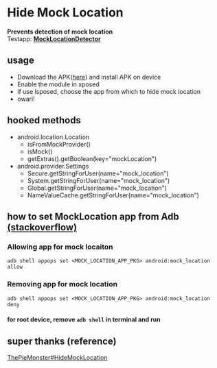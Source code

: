 # Hide Mock Location
**Prevents detection of mock location**  
Testapp: **[MockLocationDetector](https://github.com/auag0/MockLocationDetector)**
## usage
- Download the APK([here](https://github.com/auag0/HideMockLocation/releases/latest)) and install APK on device
- Enable the module in xposed
- if use lsposed, choose the app from which to hide mock location
- owari!

## hooked methods
- android.location.Location
  - isFromMockProvider()
  - isMock()
  - getExtras().getBoolean(key="mockLocation")
- android.provider.Settings
  - Secure.getStringForUser(name="mock_location")
  - System.getStringForUser(name="mock_location")
  - Global.getStringForUser(name="mock_location")
  - NameValueCache.getStringForUser(name="mock_location")

## how to set MockLocation app from Adb [(stackoverflow)](https://stackoverflow.com/questions/40414011/how-to-set-the-android-6-0-mock-location-app-from-adb/43747384#43747384)
### Allowing app for mock locaiton
`adb shell appops set <MOCK_LOCATION_APP_PKG> android:mock_location allow`
### Removing app for mock location
`adb shell appops set <MOCK_LOCATION_APP_PKG> android:mock_location deny`
#### for root device, remove `adb shell` in terminal and run

## super thanks (reference)
[ThePieMonster#HideMockLocation](https://github.com/ThePieMonster/HideMockLocation)
